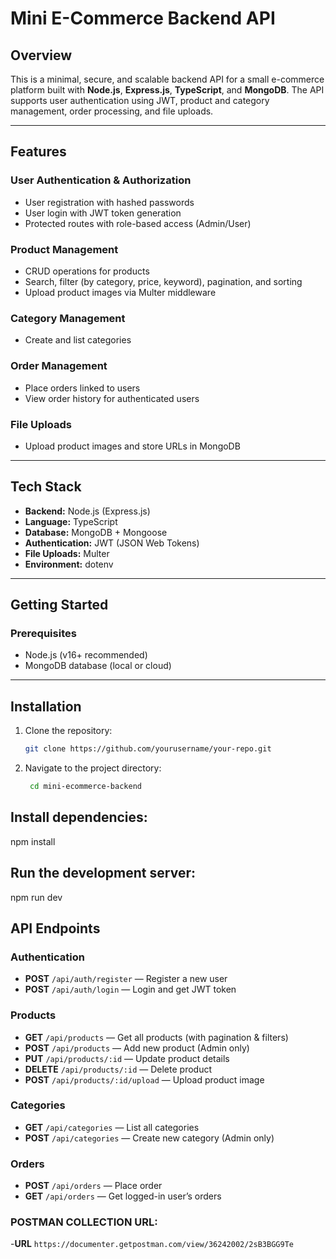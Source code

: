 # Mini E-Commerce Backend API

## Overview
This is a minimal, secure, and scalable backend API for a small e-commerce platform built with **Node.js**, **Express.js**, **TypeScript**, and **MongoDB**. The API supports user authentication using JWT, product and category management, order processing, and file uploads.

---

## Features

### User Authentication & Authorization
- User registration with hashed passwords  
- User login with JWT token generation  
- Protected routes with role-based access (Admin/User)  

### Product Management
- CRUD operations for products  
- Search, filter (by category, price, keyword), pagination, and sorting  
- Upload product images via Multer middleware  

### Category Management
- Create and list categories  

### Order Management
- Place orders linked to users  
- View order history for authenticated users  

### File Uploads
- Upload product images and store URLs in MongoDB  

---

## Tech Stack
- **Backend:** Node.js (Express.js)  
- **Language:** TypeScript  
- **Database:** MongoDB + Mongoose  
- **Authentication:** JWT (JSON Web Tokens)  
- **File Uploads:** Multer  
- **Environment:** dotenv  

---

## Getting Started

### Prerequisites
- Node.js (v16+ recommended)  
- MongoDB database (local or cloud)  

---

## Installation

1. Clone the repository:  
   ```bash
   git clone https://github.com/yourusername/your-repo.git

2. Navigate to the project directory:
   ```bash
    cd mini-ecommerce-backend

## Install dependencies:
 npm install


## Run the development server:
npm run dev

## API Endpoints

### Authentication
- **POST** `/api/auth/register` — Register a new user  
- **POST** `/api/auth/login` — Login and get JWT token  

### Products
- **GET** `/api/products` — Get all products (with pagination & filters)  
- **POST** `/api/products` — Add new product (Admin only)  
- **PUT** `/api/products/:id` — Update product details  
- **DELETE** `/api/products/:id` — Delete product  
- **POST** `/api/products/:id/upload` — Upload product image  

### Categories
- **GET** `/api/categories` — List all categories  
- **POST** `/api/categories` — Create new category (Admin only)  

### Orders
- **POST** `/api/orders` — Place order  
- **GET** `/api/orders` — Get logged-in user’s orders  

### POSTMAN COLLECTION URL:
 -**URL** `https://documenter.getpostman.com/view/36242002/2sB3BGG9Te`
